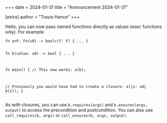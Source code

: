 +++
date = 2024-01-31
title = "Announcement 2024-01-31"

[extra]
author = "Travis Hance"
+++

<p>Hello, you can now pass named functions directly as values (exec functions only). For example:</p>
<div class="codehilite"><pre><span></span><code>fn a&lt;F: Fn(u8) -&gt; bool&gt;(f: F) { ... }

fn b(value: u8) -&gt; bool { ... }

fn main() {
  // This now works:
  a(b);

  // Previously you would have had to create a closure:
  a(|x: u8| b(x));
}
</code></pre></div>
<p>As with closures, you can use <code>b.requires(args)</code> and <code>b.ensures(args, output)</code> to access the precondition and postcondition. You can also use <code>call_requires(b, args)</code> or <code>call_ensures(b, args, output)</code>.</p>
